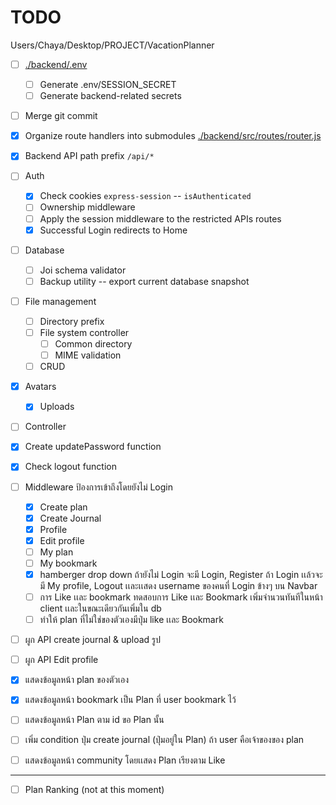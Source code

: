 # TODO

Users/Chaya/Desktop/PROJECT/VacationPlanner


- [ ] [./backend/.env](./backend/.env)
    - [ ] Generate .env/SESSION_SECRET
    - [ ] Generate backend-related secrets
- [ ] Merge git commit
- [X] Organize route handlers into submodules [./backend/src/routes/router.js](./backend/src/routes/router.js)
- [X] Backend API path prefix `/api/*`
- [ ] Auth
    - [X] Check cookies `express-session` -- `isAuthenticated`
    - [ ] Ownership middleware
    - [ ] Apply the session middleware to the restricted APIs routes
    - [X] Successful Login redirects to Home
- [ ] Database
    - [ ] Joi schema validator
    - [ ] Backup utility -- export current database snapshot
- [ ] File management
    - [ ] Directory prefix
    - [ ] File system controller
        - [ ] Common directory
        - [ ] MIME validation
    - [ ] CRUD
- [X] Avatars
    - [X] Uploads
- [ ] Controller
- [X] Create updatePassword function
- [X] Check logout function

- [ ] Middleware ป้องการเข้าถึงโดยยังไม่ Login
    - [X] Create plan
    - [X] Create Journal
    - [X] Profile
    - [X] Edit profile
    - [ ] My plan
    - [ ] My bookmark
    - [X] hamberger drop down ถ้ายังไม่ Login จะมี Login, Register ถ้า Login เเล้วจะมี My profile, Logout เเละเเสดง username ของคนที่ Login ข้างๆ บน Navbar
    - [ ] การ Like เเละ bookmark ทดสอบการ Like เเละ Bookmark เพิ่มจํานวนทันทีในหน้า client เเละในขณะเดียวกันเพิ่มใน db
    - [ ] ทําให้ plan ที่ไม่ใช่ของตัวเองมีปุ่ม like เเละ Bookmark

- [ ] ผูก API create journal & upload รูป
- [ ] ผูก API Edit profile
    

- [X] แสดงข้อมูลหน้า plan ของตัวเอง
- [X] แสดงข้อมูลหน้า bookmark เป็น Plan ที่ user bookmark ไว้
- [ ] แสดงข้อมูลหน้า Plan ตาม id ขอ Plan นั้น
- [ ] เพิ่ม condition ปุ่ม create journal (ปุ่มอยู่ใน Plan) ถ้า user คือเจ้าของของ plan
- [ ] แสดงข้อมูลหน้า community โดยเเสดง Plan เรียงตาม Like
 
---

- [ ] Plan Ranking (not at this moment)
